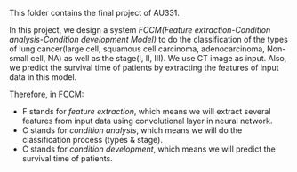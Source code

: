 This folder contains the final project of AU331.

In this project, we design a system *FCCM(Feature extraction-Condition analysis-Condition development Model)* to do the classification of the types of lung cancer(large cell, squamous cell carcinoma, adenocarcinoma, Non-small cell, NA) as well as the stage(I, II, III). We use CT image as input. Also, we predict the survival time of patients by extracting the features of input data in this model. 

Therefore, in FCCM:

- F stands for *feature extraction*, which means we will extract several features from input data using convolutional layer in neural network. 
- C stands for *condition analysis*, which means we will do the classification process (types & stage).
- C stands for *condition development*, which means we will predict the survival time of patients.
